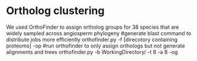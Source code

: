 Ortholog clustering
===================
We used OrthoFinder to assign ortholog groups for 38 species that are widely sampled across angiosperm phylogeny
		#generate blast command to distribute jobs more efficiently
		orthofinder.py -f [direcotory containing proteoms] -op
		#run orthofinder to only assign orthologs but not generate alignments and trees
		orthofinder.py -b WorkingDirectory/ -t 8 -a 8 -og
		